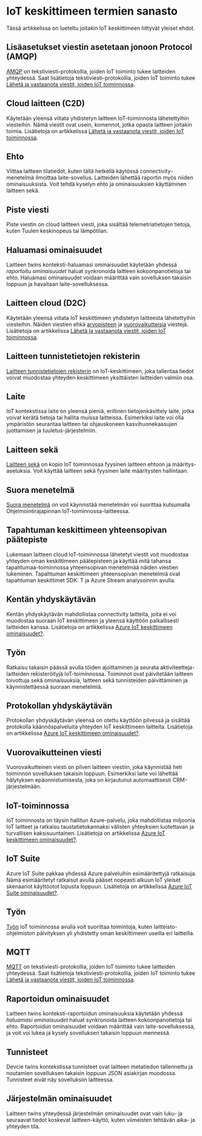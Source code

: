 <properties
 pageTitle="Sovelluskehittäjän opas - sanasto | Microsoft Azure"
 description="Sanaston IoT keskittimeen koskevat yleiset ehdot"
 services="iot-hub"
 documentationCenter=".net"
 authors="dominicbetts"
 manager="timlt"
 editor=""/>

<tags
 ms.service="iot-hub"
 ms.devlang="multiple"
 ms.topic="article"
 ms.tgt_pltfrm="na"
 ms.workload="na"
 ms.date="09/30/2016" 
 ms.author="dobett"/>

# <a name="glossary-of-iot-hub-terms"></a>IoT keskittimeen termien sanasto

Tässä artikkelissa on lueteltu joitakin IoT keskittimeen liittyvät yleiset ehdot.

## <a name="advanced-message-queueing-protocol-amqp"></a>Lisäasetukset viestin asetetaan jonoon Protocol (AMQP)

[AMQP](https://www.amqp.org/) on tekstiviesti-protokollia, joiden IoT toiminto tukee laitteiden yhteydessä. Saat lisätietoja tekstiviesti-protokollia, joiden IoT toiminto tukee [Lähetä ja vastaanota viestit, joiden IoT toiminnossa](iot-hub-devguide-messaging.md).

## <a name="cloud-to-device-c2d"></a>Cloud laitteen (C2D)

Käytetään yleensä viitata yhdistetyn laitteen IoT-toiminnosta lähetettyihin viesteihin. Nämä viestit ovat usein, komennot, jotka opasta laitteen joitakin toimia. Lisätietoja on artikkelissa [Lähetä ja vastaanota viestit, joiden IoT toiminnossa](iot-hub-devguide-messaging.md).

## <a name="condition"></a>Ehto

Viittaa laitteen tilatiedot, kuten tällä hetkellä käytössä connectivity-menetelmä ilmoittaa laite-sovellus. Laitteiden lähettää raportin myös niiden ominaisuuksista. Voit tehdä kyselyn ehto ja ominaisuuksien käyttäminen laitteen sekä.

## <a name="data-point-message"></a>Piste viesti

Piste viestin on cloud laitteen viesti, joka sisältää telemetriatietojen tietoja, kuten Tuulen keskinopeus tai lämpötilan.

## <a name="desired-properties"></a>Haluamasi ominaisuudet

Laitteen twins konteksti-haluamasi ominaisuudet käytetään yhdessä *raportoitu ominaisuudet* haluat synkronoida laitteen kokoonpanotietoja tai ehto. Haluamasi ominaisuudet voidaan määrittää vain sovelluksen takaisin loppuun ja havaitaan laite-sovelluksessa. 

## <a name="device-to-cloud-d2c"></a>Laitteen cloud (D2C)

Käytetään yleensä viitata IoT keskittimeen yhdistetyn laitteesta lähetettyihin viesteihin. Näiden viestien ehkä [arvopisteen](#data-point-message) ja [vuorovaikutteisia](#interactive-message) viestejä. Lisätietoja on artikkelissa [Lähetä ja vastaanota viestit, joiden IoT toiminnossa](iot-hub-devguide-messaging.md).

## <a name="device-identity-registry"></a>Laitteen tunnistetietojen rekisterin

[Laitteen tunnistetietojen rekisterin](iot-hub-devguide-identity-registry.md) on IoT-keskittimeen, joka tallentaa tiedot voivat muodostaa yhteyden keskittimeen yksittäisten laitteiden valmiin osa.

## <a name="device"></a>Laite

IoT kontekstissa laite on yleensä pieniä, erillinen tietojenkäsittely laite, jotka voivat kerätä tietoja tai hallita muissa laitteissa. Esimerkiksi laite voi olla ympäristön seurantaa laitteen tai ohjauskoneen kasvihuonekaasujen juottamisen ja tuuletus-järjestelmiin.

## <a name="device-twin"></a>Laitteen sekä

[Laitteen sekä](iot-hub-devguide-device-twins.md) on kopio IoT toiminnossa fyysinen laitteen ehtoon ja määritys-asetuksia. Voit käyttää laitteen sekä fyysinen laite määritysten hallintaan.

## <a name="direct-method"></a>Suora menetelmä

[Suora menetelmä](iot-hub-devguide-direct-methods.md) on voit käynnistää menetelmän voi suorittaa kutsumalla Ohjelmointirajapinnan IoT-toiminnossa-laitteessa.

## <a name="event-hub-compatible-endpoint"></a>Tapahtuman keskittimeen yhteensopivan päätepiste

Lukemaan laitteen cloud IoT-toiminnossa lähetetyt viestit voit muodostaa yhteyden oman keskittimeen päätepisteen ja käyttää mitä tahansa tapahtumaa-toiminnossa yhteensopivan menetelmää näiden viestien lukeminen. Tapahtuman keskittimeen yhteensopivan menetelmiä ovat tapahtuman keskittimet SDK: T ja Azure Stream analysoinnin avulla.

## <a name="field-gateway"></a>Kentän yhdyskäytävän

Kentän yhdyskäytävän mahdollistaa connectivity laitteita, joita ei voi muodostaa suoraan IoT keskittimeen ja yleensä käyttöön paikallisesti laitteiden kanssa. Lisätietoja on artikkelissa [Azure IoT keskittimeen ominaisuudet?](iot-hub-what-is-iot-hub.md).

## <a name="job"></a>Työn

Ratkaisu takaisin päässä avulla töiden ajoittaminen ja seurata aktiviteetteja-laitteiden rekisteröityjä IoT-toiminnossa. Toiminnot ovat päivitetään laitteen toivottuja sekä ominaisuuksia, laitteen sekä tunnisteiden päivittäminen ja käynnistettäessä suoraan menetelmiä.

## <a name="protocol-gateway"></a>Protokollan yhdyskäytävän

Protokollan yhdyskäytävän yleensä on otettu käyttöön pilvessä ja sisältää protokolla käännöspalveluita yhteyden IoT keskittimeen laitteita. Lisätietoja on artikkelissa [Azure IoT keskittimeen ominaisuudet?](iot-hub-what-is-iot-hub.md).

## <a name="interactive-message"></a>Vuorovaikutteinen viesti

Vuorovaikutteinen viesti on pilven laitteen viestiin, joka käynnistää heti toiminnon sovelluksen takaisin loppuun. Esimerkiksi laite voi lähettää hälytyksen epäonnistumisesta, joka on kirjautunut automaattisesti CRM-järjestelmään.

## <a name="iot-hub"></a>IoT-toiminnossa

IoT toiminnosta on täysin hallitun Azure-palvelu, joka mahdollistaa miljoonia IoT laitteet ja ratkaisu taustatietokannaksi välisten yhteyksien luotettavan ja turvallisen kaksisuuntainen. Lisätietoja on artikkelissa [Azure IoT keskittimeen ominaisuudet?](iot-hub-what-is-iot-hub.md).

## <a name="iot-suite"></a>IoT Suite

Azure IoT Suite pakkaa yhdessä Azure palveluihin esimääritettyjä ratkaisuja. Nämä esimääritetyt ratkaisut avulla pääset nopeasti alkuun IoT yleiset skenaariot käyttöotot lopusta loppuun. Lisätietoja on artikkelissa [Azure IoT Suite ominaisuudet?](../iot-suite/iot-suite-overview.md).

## <a name="job"></a>Työn

[Työn](iot-hub-devguide-jobs.md) IoT toiminnossa avulla voit suorittaa toimintoja, kuten laitteisto-ohjelmiston päivityksen yli yhdistetty oman keskittimeen useilla eri laitteilla.

## <a name="mqtt"></a>MQTT

[MQTT](http://mqtt.org/) on tekstiviesti-protokollia, joiden IoT toiminto tukee laitteiden yhteydessä. Saat lisätietoja tekstiviesti-protokollia, joiden IoT toiminto tukee [Lähetä ja vastaanota viestit, joiden IoT toiminnossa](iot-hub-devguide-messaging.md).

## <a name="reported-properties"></a>Raportoidun ominaisuudet

Laitteen twins konteksti-raportoidun ominaisuuksia käytetään yhdessä *haluamasi ominaisuudet* haluat synkronoida laitteen kokoonpanotietoja tai ehto. Raportoidun ominaisuudet voidaan määrittää vain laite-sovelluksessa, ja voit voi lukea ja kysely sovelluksen takaisin loppuun mennessä.

## <a name="tags"></a>Tunnisteet

Devcie twins kontekstissa tunnisteet ovat laitteen metatiedon tallennettu ja noutamien sovelluksen takaisin loppuun JSON asiakirjan muodossa. Tunnisteet eivät näy sovelluksiin laitteessa.

## <a name="system-properties"></a>Järjestelmän ominaisuudet

Laitteen twins yhteydessä järjestelmän ominaisuudet ovat vain luku- ja seuraavat tiedot koskevat laitteen-käyttö, kuten viimeisten tehtävän aika- ja yhteyden tila.